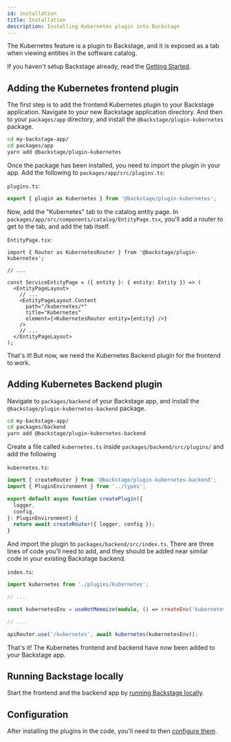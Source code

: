 ```yaml
---
id: installation
title: Installation
description: Installing Kubernetes plugin into Backstage
---
```


The Kubernetes feature is a plugin to Backstage, and it is exposed as a tab when
viewing entities in the software catalog.

If you haven't setup Backstage already, read the
[Getting Started](../../getting-started/index.md).

## Adding the Kubernetes frontend plugin

The first step is to add the frontend Kubernetes plugin to your Backstage
application. Navigate to your new Backstage application directory. And then to
your `packages/app` directory, and install the `@backstage/plugin-kubernetes`
package.

```bash
cd my-backstage-app/
cd packages/app
yarn add @backstage/plugin-kubernetes
```

Once the package has been installed, you need to import the plugin in your app.
Add the following to `packages/app/src/plugins.ts`:

`plugins.ts`:

```typescript
export { plugin as Kubernetes } from '@backstage/plugin-kubernetes';
```

Now, add the "Kubernetes" tab to the catalog entity page. In
`packages/app/src/components/catalog/EntityPage.tsx`, you'll add a router to get
to the tab, and add the tab itself.

`EntityPage.tsx`:

```tsx
import { Router as KubernetesRouter } from '@backstage/plugin-kubernetes';

// ...

const ServiceEntityPage = ({ entity }: { entity: Entity }) => (
  <EntityPageLayout>
    // ...
    <EntityPageLayout.Content
      path="/kubernetes/*"
      title="Kubernetes"
      element={<KubernetesRouter entity={entity} />}
    />
    // ...
  </EntityPageLayout>
);
```

That's it! But now, we need the Kubernetes Backend plugin for the frontend to
work.

## Adding Kubernetes Backend plugin

Navigate to `packages/backend` of your Backstage app, and install the
`@backstage/plugin-kubernetes-backend` package.

```bash
cd my-backstage-app/
cd packages/backend
yarn add @backstage/plugin-kubernetes-backend
```

Create a file called `kubernetes.ts` inside `packages/backend/src/plugins/` and
add the following

`kubernetes.ts`:

```typescript
import { createRouter } from '@backstage/plugin-kubernetes-backend';
import { PluginEnvironment } from '../types';

export default async function createPlugin({
  logger,
  config,
}: PluginEnvironment) {
  return await createRouter({ logger, config });
}
```

And import the plugin to `packages/backend/src/index.ts`. There are three lines
of code you'll need to add, and they should be added near similar code in your
existing Backstage backend.

`index.ts`:

```typescript
import kubernetes from './plugins/kubernetes';

// ...

const kubernetesEnv = useHotMemoize(module, () => createEnv('kubernetes'));

// ...

apiRouter.use('/kubernetes', await kubernetes(kubernetesEnv));
```

That's it! The Kubernetes frontend and backend have now been added to your
Backstage app.

## Running Backstage locally

Start the frontend and the backend app by
[running Backstage locally](../../getting-started/running-backstage-locally.md).

## Configuration

After installing the plugins in the code, you'll need to then
[configure them](configuration.md).
